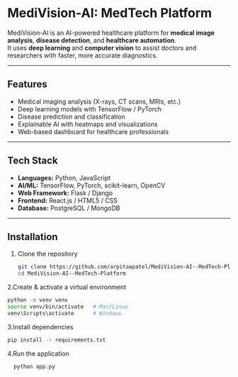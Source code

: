 # MediVision-AI: MedTech Platform

MediVision-AI is an AI-powered healthcare platform for **medical image analysis**, **disease detection**, and **healthcare automation**.  
It uses **deep learning** and **computer vision** to assist doctors and researchers with faster, more accurate diagnostics.

---

## Features
- Medical imaging analysis (X-rays, CT scans, MRIs, etc.)
- Deep learning models with TensorFlow / PyTorch
- Disease prediction and classification
- Explainable AI with heatmaps and visualizations
- Web-based dashboard for healthcare professionals

---

## Tech Stack
- **Languages:** Python, JavaScript  
- **AI/ML:** TensorFlow, PyTorch, scikit-learn, OpenCV  
- **Web Framework:** Flask / Django  
- **Frontend:** React.js / HTML5 / CSS  
- **Database:** PostgreSQL / MongoDB  

---

## Installation  
1. Clone the repository  
   ```bash
   git clone https://github.com/arpitaapatel/MediVision-AI--MedTech-Platform.git
   cd MediVision-AI--MedTech-Platform
2.Create & activate a virtual environment
  ``` bash
  python -m venv venv
  source venv/bin/activate   # Mac/Linux
  venv\Scripts\activate      # Windows
```
3.Install dependencies
  ```bash
  pip install -r requirements.txt
```
4.Run the application
```bash
  python app.py
```
